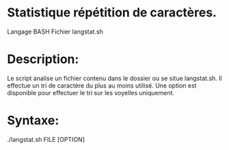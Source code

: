 # Statistique répétition de caractères.
Langage BASH Fichier langstat.sh

# Description:
Le script analise un fichier contenu dans le dossier ou se situe langstat.sh. 
Il effectue un tri de caractère du plus au moins utilisé. 
Une option est disponible pour effectuer le tri sur les voyelles uniquement.

# Syntaxe:
./langstat.sh FILE [OPTION]

